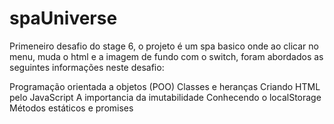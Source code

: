 # spaUniverse

Primeneiro desafio do stage 6, o projeto é um spa basico onde ao clicar no menu, muda o html e a imagem de fundo com o switch,
foram abordados as seguintes informações neste desafio:

  Programação orientada a objetos (POO)
  Classes e heranças
  Criando HTML pelo JavaScript
  A importancia da imutabilidade
  Conhecendo o localStorage
  Métodos estáticos e promises
